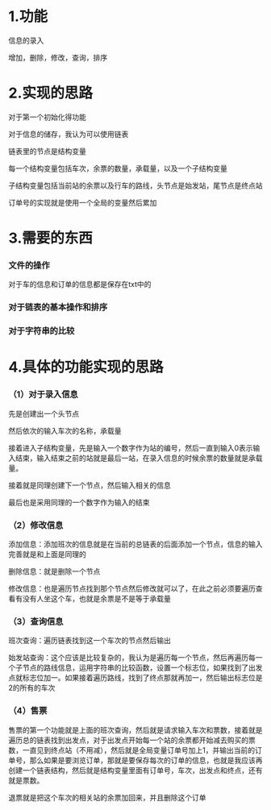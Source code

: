 # 1.功能

信息的录入

增加，删除，修改，查询，排序

# 2.实现的思路

对于第一个初始化得功能

对于信息的储存，我认为可以使用链表

链表里的节点是结构变量

每一个结构变量包括车次，余票的数量，承载量，以及一个子结构变量

子结构变量包括当前站的余票以及行车的路线，头节点是始发站，尾节点是终点站

订单号的实现就是使用一个全局的变量然后累加

# 3.需要的东西

### 文件的操作

对于车的信息和订单的信息都是保存在txt中的

### 对于链表的基本操作和排序

### 对于字符串的比较

# 4.具体的功能实现的思路

### （1）对于录入信息

先是创建出一个头节点

然后依次的输入车次的名称，承载量

接着进入子结构变量，先是输入一个数字作为站的编号，然后一直到输入0表示输入结束，输入结束之前的站就是最后一站，在录入信息的时候余票的数量就是承载量。

接着就是同理创建下一个节点，然后输入相关的信息

最后也是采用同理的一个数字作为输入的结束

### （2）修改信息

添加信息：添加班次的信息就是在当前的总链表的后面添加一个节点，信息的输入完善就是和上面是同理的

删除信息：就是删除一个节点

修改信息：也是遍历节点找到那个节点然后修改就可以了，在此之前必须要遍历查看有没有人坐这个车，也就是余票是不是等于承载量

### （3）查询信息

班次查询：遍历链表找到这一个车次的节点然后输出

始发站查询：这个应该是比较复杂的，我认为是遍历每一个节点，然后再遍历每一个子节点的路线信息，运用字符串的比较函数，设置一个标志位，如果找到了出发点就标志位加一。如果接着遍历路线，找到了终点那就再加一，然后输出标志位是2的所有的车次

### （4）售票

售票的第一个功能就是上面的班次查询，然后就是请求输入车次和票数，接着就是遍历总的链表找到出发点，对于出发点开始每一个站的余票都开始减去购买的票数，一直见到终点站（不用减），然后就是全局变量订单号加上1，并输出当前的订单号，那么如果是要浏览订单，那就是要保存每次的订单的信息，也就是我应该再创建一个链表结构，然后就是结构变量里面有订单号，车次，出发点和终点，还有就是票数。

退票就是把这个车次的相关站的余票加回来，并且删除这个订单









